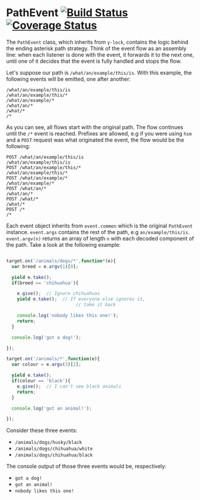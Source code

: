 # PathEvent [![Build Status][ci-img]][ci-url] [![Coverage Status][cover-img]][cover-url]

The `PathEvent` class, which inherits from `y-lock`, contains the logic behind the ending asterisk path strategy. Think of the event flow as an assembly line: when each listener is done with the event, it forwards it to the next one, until one of it decides that the event is fully handled and stops the flow.

Let's suppose our path is `/what/an/example/this/is`. With this example, the following events will be emitted, one after another:

```
/what/an/example/this/is
/what/an/example/this/*
/what/an/example/*
/what/an/*
/what/*
/*
```

As you can see, all flows start with the original path. The flow continues until the `/*` event is reached. Prefixes are allowed, e.g if you were using `hsm` and a `POST` request was what originated the event, the flow would be the following:

```
POST /what/an/example/this/is
/what/an/example/this/is
POST /what/an/example/this/*
/what/an/example/this/*
POST /what/an/example/*
/what/an/example/*
POST /what/an/*
/what/an/*
POST /what/*
/what/*
POST /*
/*
```

Each event object inherits from `event.common` which is the original `PathEvent` instance. `event.args` contains the rest of the path, e.g `an/example/this/is`. `event.argv(n)` returns an array of length `n` with each decoded component of the path. Take a look at the following example:

```javascript

target.on('/animals/dogs/*',function*(e){
  var breed = e.argv(1)[0];

  yield e.take();
  if(breed == 'chihuahua'){

    e.give();  // Ignore chihuahuas
    yield e.take();  // If everyone else ignores it,
                          // take it back

    console.log('nobody likes this one!');
    return;
  }

  console.log('got a dog!');

});

target.on('/animals/*',function(e){
  var colour = e.argv(3)[2];

  yield e.take();
  if(colour == 'black'){
    e.give();  // I can't see black animals
    return;
  }

  console.log('got an animal!');

});

```

Consider these three events:

- `/animals/dogs/husky/black`
- `/animals/dogs/chihuahua/white`
- `/animals/dogs/chihuahua/black`

The console output of those three events would be, respectively:

- `got a dog!`
- `got an animal!`
- `nobody likes this one!`

[ci-img]: https://circleci.com/gh/manvalls/path-event.svg?style=shield
[ci-url]: https://circleci.com/gh/manvalls/path-event
[cover-img]: https://coveralls.io/repos/manvalls/path-event/badge.svg?branch=master&service=github
[cover-url]: https://coveralls.io/github/manvalls/path-event?branch=master
